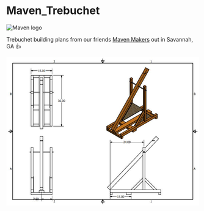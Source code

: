 # Maven_Trebuchet

![Maven logo](http://www.mavenmakers.com/wp-content/uploads/2016/01/MavenMakers_logo_landscape_white1.pngg)

Trebuchet building plans from our friends [Maven Makers](http://www.mavenmakers.com/) out in Savannah, GA :+1:

![Maven Trebuchet](/images/Maven_Trebuchet.JPG)


